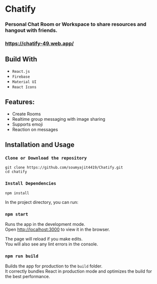 # Chatify

### Personal Chat Room or Workspace to share resources and hangout with friends.

### https://chatify-49.web.app/

## Build With

- `React.js`
- `Firebase`
- `Material UI`
- `React Icons`

## Features:

- Create Rooms
- Realtime group messaging with image sharing
- Supports emoji
- Reaction on messages

## Installation and Usage

### `Clone or Download the repository`

`git clone https://github.com/soumyajit4419/Chatify.git` <br/>
`cd chatify`

### `Install Dependencies`

`npm install`

In the project directory, you can run:

### `npm start`

Runs the app in the development mode.\
Open [http://localhost:3000](http://localhost:3000) to view it in the browser.

The page will reload if you make edits.\
You will also see any lint errors in the console.

### `npm run build`

Builds the app for production to the `build` folder.\
It correctly bundles React in production mode and optimizes the build for the best performance.
